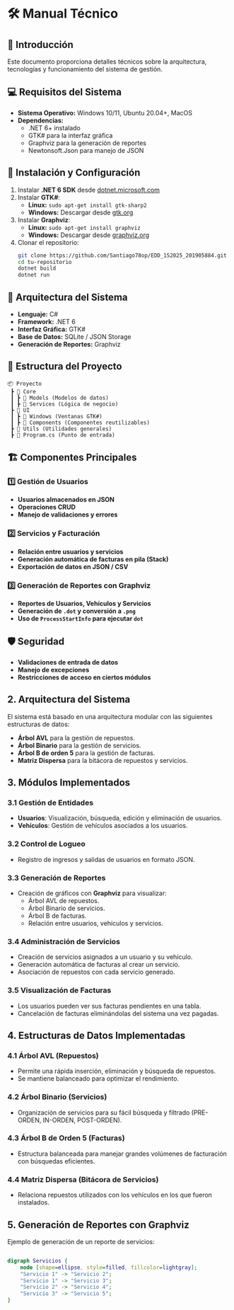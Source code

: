 # 🛠️ Manual Técnico

## 📌 Introducción
Este documento proporciona detalles técnicos sobre la arquitectura, tecnologías y funcionamiento del sistema de gestión.

## 💻 Requisitos del Sistema
- **Sistema Operativo:** Windows 10/11, Ubuntu 20.04+, MacOS
- **Dependencias:**
    - .NET 6+ instalado
    - GTK# para la interfaz gráfica
    - Graphviz para la generación de reportes
    - Newtonsoft.Json para manejo de JSON

## 🚀 Instalación y Configuración
1. Instalar **.NET 6 SDK** desde [dotnet.microsoft.com](https://dotnet.microsoft.com/)
2. Instalar **GTK#**:
    - **Linux:** `sudo apt-get install gtk-sharp2`
    - **Windows:** Descargar desde [gtk.org](https://www.gtk.org/)
3. Instalar **Graphviz**:
    - **Linux:** `sudo apt-get install graphviz`
    - **Windows:** Descargar desde [graphviz.org](https://graphviz.org/)
4. Clonar el repositorio:
   ```sh
   git clone https://github.com/Santiago78op/EDD_1S2025_201905884.git
   cd tu-repositorio
   dotnet build
   dotnet run
   ```

## 🔧 Arquitectura del Sistema
- **Lenguaje:** C#
- **Framework:** .NET 6
- **Interfaz Gráfica:** GTK#
- **Base de Datos:** SQLite / JSON Storage
- **Generación de Reportes:** Graphviz

## 📂 Estructura del Proyecto
```
📦 Proyecto
 ┣ 📂 Core
 ┃ ┣ 📂 Models (Modelos de datos)
 ┃ ┣ 📂 Services (Lógica de negocio)
 ┣ 📂 UI
 ┃ ┣ 📂 Windows (Ventanas GTK#)
 ┃ ┣ 📂 Components (Componentes reutilizables)
 ┣ 📂 Utils (Utilidades generales)
 ┣ 📜 Program.cs (Punto de entrada)
```

## 🏗️ Componentes Principales
### **1️⃣ Gestión de Usuarios**
- **Usuarios almacenados en JSON**
- **Operaciones CRUD**
- **Manejo de validaciones y errores**

### **2️⃣ Servicios y Facturación**
- **Relación entre usuarios y servicios**
- **Generación automática de facturas en pila (Stack)**
- **Exportación de datos en JSON / CSV**

### **3️⃣ Generación de Reportes con Graphviz**
- **Reportes de Usuarios, Vehículos y Servicios**
- **Generación de `.dot` y conversión a `.png`**
- **Uso de `ProcessStartInfo` para ejecutar `dot`**

## 🛡️ Seguridad
- **Validaciones de entrada de datos**
- **Manejo de excepciones**
- **Restricciones de acceso en ciertos módulos**
## 2. Arquitectura del Sistema
El sistema está basado en una arquitectura modular con las siguientes estructuras de datos:
- **Árbol AVL** para la gestión de repuestos.
- **Árbol Binario** para la gestión de servicios.
- **Árbol B de orden 5** para la gestión de facturas.
- **Matriz Dispersa** para la bitácora de repuestos y servicios.

## 3. Módulos Implementados

### 3.1 Gestión de Entidades
- **Usuarios**: Visualización, búsqueda, edición y eliminación de usuarios.
- **Vehículos**: Gestión de vehículos asociados a los usuarios.

### 3.2 Control de Logueo
- Registro de ingresos y salidas de usuarios en formato JSON.

### 3.3 Generación de Reportes
- Creación de gráficos con **Graphviz** para visualizar:
    - Árbol AVL de repuestos.
    - Árbol Binario de servicios.
    - Árbol B de facturas.
    - Relación entre usuarios, vehículos y servicios.

### 3.4 Administración de Servicios
- Creación de servicios asignados a un usuario y su vehículo.
- Generación automática de facturas al crear un servicio.
- Asociación de repuestos con cada servicio generado.

### 3.5 Visualización de Facturas
- Los usuarios pueden ver sus facturas pendientes en una tabla.
- Cancelación de facturas eliminándolas del sistema una vez pagadas.

## 4. Estructuras de Datos Implementadas

### 4.1 Árbol AVL (Repuestos)
- Permite una rápida inserción, eliminación y búsqueda de repuestos.
- Se mantiene balanceado para optimizar el rendimiento.

### 4.2 Árbol Binario (Servicios)
- Organización de servicios para su fácil búsqueda y filtrado (PRE-ORDEN, IN-ORDEN, POST-ORDEN).

### 4.3 Árbol B de Orden 5 (Facturas)
- Estructura balanceada para manejar grandes volúmenes de facturación con búsquedas eficientes.

### 4.4 Matriz Dispersa (Bitácora de Servicios)
- Relaciona repuestos utilizados con los vehículos en los que fueron instalados.

## 5. Generación de Reportes con Graphviz
Ejemplo de generación de un reporte de servicios:
```dot

digraph Servicios {
    node [shape=ellipse, style=filled, fillcolor=lightgray];
    "Servicio 1" -> "Servicio 2";
    "Servicio 1" -> "Servicio 3";
    "Servicio 2" -> "Servicio 4";
    "Servicio 3" -> "Servicio 5";
}